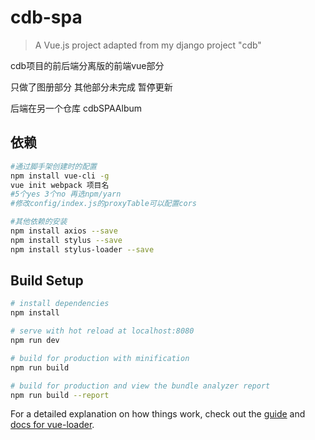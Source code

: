 # cdb-spa

> A Vue.js project adapted from my django project "cdb"



cdb项目的前后端分离版的前端vue部分

只做了图册部分 其他部分未完成 暂停更新

后端在另一个仓库 cdbSPAAlbum



## 依赖

```bash
#通过脚手架创建时的配置
npm install vue-cli -g
vue init webpack 项目名
#5个yes 3个no 再选npm/yarn
#修改config/index.js的proxyTable可以配置cors

#其他依赖的安装
npm install axios --save
npm install stylus --save
npm install stylus-loader --save
```



## Build Setup

``` bash
# install dependencies
npm install

# serve with hot reload at localhost:8080
npm run dev

# build for production with minification
npm run build

# build for production and view the bundle analyzer report
npm run build --report
```

For a detailed explanation on how things work, check out the [guide](http://vuejs-templates.github.io/webpack/) and [docs for vue-loader](http://vuejs.github.io/vue-loader).

